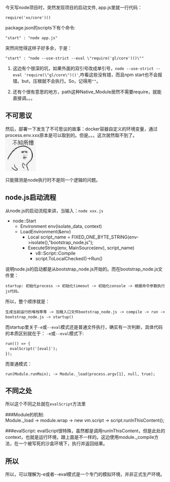 今天写node项目时，突然发现项目的启动文件, app.js里就一行代码：  

    require('xx/core')()
    
package.json的scripts下有个命令:  

    "start" : "node app.js"
    
突然间觉得这样子好多余，于是：

    "start" : "node --use-strict --eval \"require('gl/core')()\""
    

 1. 这边有个很深的坑，如果外面的双引号改成单引号，`node --use-strict --eval
        'require(\"gl/core\")()'`,咋看这些没有错，而且npm start也不会报错。but，压根就不会执行。So，记得用`""`。

 2. 还有个很有意思的地方，path这种Native_Module居然不需要require，就能直接调。。。


**不可思议**
-
然后，部署一下发生了不可思议的故事：docker容器自定义的环境变量，通过process.env.xxx原本是可以取到的。但是。。。这次居然取不到了。   
![不知所措][1]


  [1]: ../public/buzhisuocuo.jpg
  
只能猜测是node执行时不是同一个逻辑的问题。  

**node.js启动流程**
-
从node.js的启动流程来讲，当输入：`node xxx.js`  

 - node::Start
    -  Environment env(isolate_data, context)
    -  LoadEnvironment(&env)
        - Local<String> script_name = FIXED_ONE_BYTE_STRING(env->isolate(),"bootstrap_node.js");
        - ExecuteString(env, MainSource(env), script_name)
            - v8::Script::Compile
            - script.ToLocalChecked()->Run()

说明node.js的启动都是从bootstrap_node.js开始的。而在bootstrap_node.js文件里：

    startup: 初始化process -> 初始化timeout -> 初始化console -> 根据命令参数执行js代码。

所以，整个顺序就是：

    生成当前运行的堆栈等等 -> 加载入口文件bootstrap_node.js -> compile -> run -> bootstrap_node.js -> startup()

而startup里关于`-e`或`--eval`模式还是普通文件执行，确实有一次判断，具体代码的本质区别就在于：
`-e`或`--eval`模式下:

    run(() => {
      evalScript('[eval]');
    });
    
而普通模式：

    run(Module.runMain); -> Module._load(process.argv[1], null, true);


**不同之处**
-

所以这个不同之处就在`evalScript`方法里  

###Module的机制:  
    Module._load -> module.wrap -> new vm.script -> script.runInThisContent();
    
###evalScript:
evalScript很特殊，虽然都是调用runInThisContent，但是此处的context，也就是运行环境，跟上面是不一样的。这边使用module._compile方法，在一个被写死的沙盒环境下，执行并返回结果。   


**所以**
-
所以，可以理解为-e或者--eval模式是一个专门的模拟环境，并非正式生产环境。


